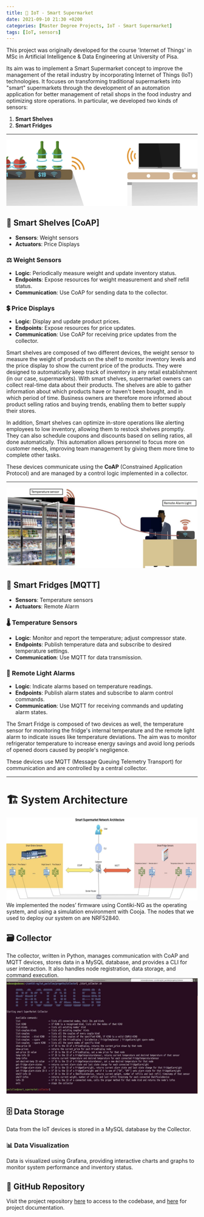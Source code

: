```yaml
---
title: 🛒 IoT - Smart Supermarket
date: 2021-09-10 21:30 +0200
categories: [Master Degree Projects, IoT - Smart Supermarket]
tags: [IoT, sensors]
---
```

This project was originally developed for the course 'Internet of Things' in MSc in Artificial Intelligence & Data Engineering at University of Pisa.

Its aim was to implement a Smart Supermarket concept to improve the management of the retail industry by incorporating Internet of Things (IoT) technologies. It focuses on transforming traditional supermarkets into "smart" supermarkets through the development of an automation application for better management of retail shops in the food industry and optimizing store operations. In particular, we developed two kinds of sensors:

1. **Smart Shelves**
2. **Smart Fridges**

---

![SmartShelves](https://github.com/enricollen/IoT_Smart_Supermarket/blob/master/img/smart_shelf.jpg?raw=true)

## 🛒 Smart Shelves [CoAP]
- **Sensors**: Weight sensors
- **Actuators**: Price Displays

### ⚖️ Weight Sensors
- **Logic**: Periodically measure weight and update inventory status.
- **Endpoints**: Expose resources for weight measurement and shelf refill status.
- **Communication**: Use CoAP for sending data to the collector.

### 💲 Price Displays
- **Logic**: Display and update product prices.
- **Endpoints**: Expose resources for price updates.
- **Communication**: Use CoAP for receiving price updates from the collector.

Smart shelves are composed of two different devices, the weight sensor to measure the weight of products on the shelf to monitor inventory levels and the price display to show the current price of the products. They were designed to automatically keep track of inventory in any retail establishment (in our case, supermarkets). With smart shelves, supermarket owners can collect real-time data about their products. The shelves are able to gather information about which products have or haven't been bought, and in which period of time. Business owners are therefore more informed about product selling ratios and buying trends, enabling them to better supply their stores.

In addition, Smart shelves can optimize in-store operations like alerting employees to low inventory, allowing them to restock shelves promptly. They can also schedule coupons and discounts based on selling ratios, all done automatically. This automation allows personnel to focus more on customer needs, improving team management by giving them more time to complete other tasks.

These devices communicate using the **CoAP** (Constrained Application Protocol) and are managed by a control logic implemented in a collector.

---

![SmartFridges](https://github.com/enricollen/IoT_Smart_Supermarket/blob/master/img/smart_fridge.jpg?raw=true)

## 🥶 Smart Fridges [MQTT]
- **Sensors**: Temperature sensors
- **Actuators**: Remote Alarm

### 🌡️ Temperature Sensors
- **Logic**: Monitor and report the temperature; adjust compressor state.
- **Endpoints**: Publish temperature data and subscribe to desired temperature settings.
- **Communication**: Use MQTT for data transmission.

### 🚨 Remote Light Alarms
- **Logic**: Indicate alarms based on temperature readings.
- **Endpoints**: Publish alarm states and subscribe to alarm control commands.
- **Communication**: Use MQTT for receiving commands and updating alarm states.

The Smart Fridge is composed of two devices as well, the temperature sensor for monitoring the fridge's internal temperature and the remote light alarm to indicate issues like temperature deviations. The aim was to monitor refrigerator temperature to increase energy savings and avoid long periods of opened doors caused by people's negligence.

These devices use MQTT (Message Queuing Telemetry Transport) for communication and are controlled by a central collector.

---

# 🏗️ System Architecture
![Architecture](https://github.com/enricollen/IoT_Smart_Supermarket/blob/master/img/architecture.jpg?raw=true)
We implemented the nodes’ firmware using Contiki-NG as the operating system, and using a simulation environment with Cooja. The nodes that we used to deploy our system on are NRF52840.

## 🗃️ Collector
The collector, written in Python, manages communication with CoAP and MQTT devices, stores data in a MySQL database, and provides a CLI for user interaction. It also handles node registration, data storage, and command execution.
![Collector](https://github.com/enricollen/IoT_Smart_Supermarket/blob/master/img/collector.jpg?raw=true)

## 🗄️ Data Storage
Data from the IoT devices is stored in a MySQL database by the Collector.

### 📊 Data Visualization
Data is visualized using Grafana, providing interactive charts and graphs to monitor system performance and inventory status.

## 🔗 GitHub Repository
Visit the project repository [here](https://github.com/enricollen/IoT_Smart_Supermarket) to access to the codebase, and [here](https://github.com/enricollen/IoT_Smart_Supermarket/blob/master/progetto/Smart_Supermarket_Documentation.pdf) for project documentation.